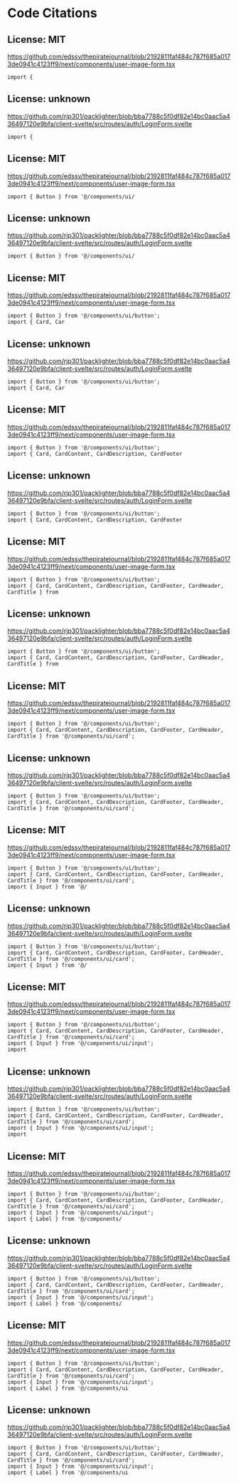 # Code Citations

## License: MIT

https://github.com/edssv/thepiratejournal/blob/2192811faf484c787f685a0173de0941c4123ff9/next/components/user-image-form.tsx

```
import {
```

## License: unknown

https://github.com/rjp301/packlighter/blob/bba7788c5f0df82e14bc0aac5a436497120e9bfa/client-svelte/src/routes/auth/LoginForm.svelte

```
import {
```

## License: MIT

https://github.com/edssv/thepiratejournal/blob/2192811faf484c787f685a0173de0941c4123ff9/next/components/user-image-form.tsx

```
import { Button } from '@/components/ui/
```

## License: unknown

https://github.com/rjp301/packlighter/blob/bba7788c5f0df82e14bc0aac5a436497120e9bfa/client-svelte/src/routes/auth/LoginForm.svelte

```
import { Button } from '@/components/ui/
```

## License: MIT

https://github.com/edssv/thepiratejournal/blob/2192811faf484c787f685a0173de0941c4123ff9/next/components/user-image-form.tsx

```
import { Button } from '@/components/ui/button';
import { Card, Car
```

## License: unknown

https://github.com/rjp301/packlighter/blob/bba7788c5f0df82e14bc0aac5a436497120e9bfa/client-svelte/src/routes/auth/LoginForm.svelte

```
import { Button } from '@/components/ui/button';
import { Card, Car
```

## License: MIT

https://github.com/edssv/thepiratejournal/blob/2192811faf484c787f685a0173de0941c4123ff9/next/components/user-image-form.tsx

```
import { Button } from '@/components/ui/button';
import { Card, CardContent, CardDescription, CardFooter
```

## License: unknown

https://github.com/rjp301/packlighter/blob/bba7788c5f0df82e14bc0aac5a436497120e9bfa/client-svelte/src/routes/auth/LoginForm.svelte

```
import { Button } from '@/components/ui/button';
import { Card, CardContent, CardDescription, CardFooter
```

## License: MIT

https://github.com/edssv/thepiratejournal/blob/2192811faf484c787f685a0173de0941c4123ff9/next/components/user-image-form.tsx

```
import { Button } from '@/components/ui/button';
import { Card, CardContent, CardDescription, CardFooter, CardHeader, CardTitle } from
```

## License: unknown

https://github.com/rjp301/packlighter/blob/bba7788c5f0df82e14bc0aac5a436497120e9bfa/client-svelte/src/routes/auth/LoginForm.svelte

```
import { Button } from '@/components/ui/button';
import { Card, CardContent, CardDescription, CardFooter, CardHeader, CardTitle } from
```

## License: MIT

https://github.com/edssv/thepiratejournal/blob/2192811faf484c787f685a0173de0941c4123ff9/next/components/user-image-form.tsx

```
import { Button } from '@/components/ui/button';
import { Card, CardContent, CardDescription, CardFooter, CardHeader, CardTitle } from '@/components/ui/card';
```

## License: unknown

https://github.com/rjp301/packlighter/blob/bba7788c5f0df82e14bc0aac5a436497120e9bfa/client-svelte/src/routes/auth/LoginForm.svelte

```
import { Button } from '@/components/ui/button';
import { Card, CardContent, CardDescription, CardFooter, CardHeader, CardTitle } from '@/components/ui/card';
```

## License: MIT

https://github.com/edssv/thepiratejournal/blob/2192811faf484c787f685a0173de0941c4123ff9/next/components/user-image-form.tsx

```
import { Button } from '@/components/ui/button';
import { Card, CardContent, CardDescription, CardFooter, CardHeader, CardTitle } from '@/components/ui/card';
import { Input } from '@/
```

## License: unknown

https://github.com/rjp301/packlighter/blob/bba7788c5f0df82e14bc0aac5a436497120e9bfa/client-svelte/src/routes/auth/LoginForm.svelte

```
import { Button } from '@/components/ui/button';
import { Card, CardContent, CardDescription, CardFooter, CardHeader, CardTitle } from '@/components/ui/card';
import { Input } from '@/
```

## License: MIT

https://github.com/edssv/thepiratejournal/blob/2192811faf484c787f685a0173de0941c4123ff9/next/components/user-image-form.tsx

```
import { Button } from '@/components/ui/button';
import { Card, CardContent, CardDescription, CardFooter, CardHeader, CardTitle } from '@/components/ui/card';
import { Input } from '@/components/ui/input';
import
```

## License: unknown

https://github.com/rjp301/packlighter/blob/bba7788c5f0df82e14bc0aac5a436497120e9bfa/client-svelte/src/routes/auth/LoginForm.svelte

```
import { Button } from '@/components/ui/button';
import { Card, CardContent, CardDescription, CardFooter, CardHeader, CardTitle } from '@/components/ui/card';
import { Input } from '@/components/ui/input';
import
```

## License: MIT

https://github.com/edssv/thepiratejournal/blob/2192811faf484c787f685a0173de0941c4123ff9/next/components/user-image-form.tsx

```
import { Button } from '@/components/ui/button';
import { Card, CardContent, CardDescription, CardFooter, CardHeader, CardTitle } from '@/components/ui/card';
import { Input } from '@/components/ui/input';
import { Label } from '@/components/
```

## License: unknown

https://github.com/rjp301/packlighter/blob/bba7788c5f0df82e14bc0aac5a436497120e9bfa/client-svelte/src/routes/auth/LoginForm.svelte

```
import { Button } from '@/components/ui/button';
import { Card, CardContent, CardDescription, CardFooter, CardHeader, CardTitle } from '@/components/ui/card';
import { Input } from '@/components/ui/input';
import { Label } from '@/components/
```

## License: MIT

https://github.com/edssv/thepiratejournal/blob/2192811faf484c787f685a0173de0941c4123ff9/next/components/user-image-form.tsx

```
import { Button } from '@/components/ui/button';
import { Card, CardContent, CardDescription, CardFooter, CardHeader, CardTitle } from '@/components/ui/card';
import { Input } from '@/components/ui/input';
import { Label } from '@/components/ui
```

## License: unknown

https://github.com/rjp301/packlighter/blob/bba7788c5f0df82e14bc0aac5a436497120e9bfa/client-svelte/src/routes/auth/LoginForm.svelte

```
import { Button } from '@/components/ui/button';
import { Card, CardContent, CardDescription, CardFooter, CardHeader, CardTitle } from '@/components/ui/card';
import { Input } from '@/components/ui/input';
import { Label } from '@/components/ui
```
